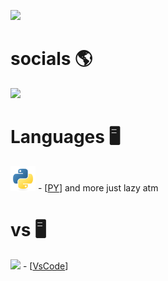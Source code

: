 ![](https://komarev.com/ghpvc/?username=eozri&color=blueviolet)

# socials 🌎
<img src="https://discord.c99.nl/widget/theme-1/746051373753171978.png">

# Languages 🖥️
<img src="https://github.com/devicons/devicon/raw/master/icons/python/python-original.svg" width="40"> - [[PY](https://www.python.org/)]
and more just lazy atm

# vs 🖥️
<img src ="https://blog.leonhassan.co.uk/content/images/2019/06/visual-studio-code.svg" width="50"> - [[VsCode](https://code.visualstudio.com/)]
